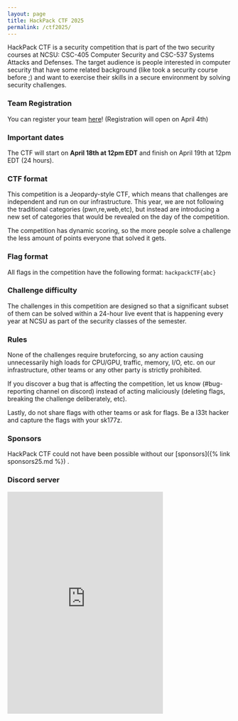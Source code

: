 ```yaml
---
layout: page
title: HackPack CTF 2025
permalink: /ctf2025/
---
```


HackPack CTF is a security competition that is part of the two security courses at NCSU: CSC-405 Computer Security and CSC-537 Systems Attacks and Defenses. The target audience is people interested in computer security that have some related background (like took a security course before ;) and want to exercise their skills in a secure environment by solving security challenges.

### Team Registration

You can register your team [here](https://ctf2025.hackpack.club)! (Registration will open on April 4th)

### Important dates

The CTF will start on **April 18th at 12pm EDT** and finish on April 19th at 12pm EDT (24 hours).

### CTF format

This competition is a Jeopardy-style CTF, which means that challenges are independent and run on our infrastructure. This year, we are not following the traditional categories (pwn,re,web,etc), but instead are introducing a new set of categories that would be revealed on the day of the competition.

The competition has dynamic scoring, so the more people solve a challenge the less amount of points everyone that solved it gets.

### Flag format

All flags in the competition have the following format: `hackpackCTF{abc}`

### Challenge difficulty

The challenges in this competition are designed so that a significant subset of them can be solved within a 24-hour live event that is happening every year at NCSU as part of the security classes of the semester. 

### Rules

None of the challenges require bruteforcing, so any action causing unnecessarily high loads for CPU/GPU, traffic, memory, I/O, etc. on our infrastructure, other teams or any other party is strictly prohibited. 

If you discover a bug that is affecting the competition, let us know (#bug-reporting channel on discord) instead of acting maliciously (deleting flags, breaking the challenge deliberately, etc).

Lastly, do not share flags with other teams or ask for flags. Be a l33t hacker and capture the flags with your sk177z.

### Sponsors

HackPack CTF could not have been possible without our [sponsors]({% link sponsors25.md %}) .

### Discord server

<iframe src="https://discordapp.com/widget?id=699987550617731102&theme=dark" width="350" height="500" allowtransparency="true" frameborder="0"></iframe>
